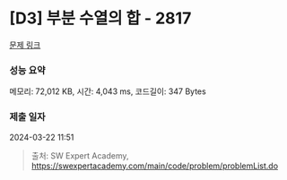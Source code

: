 # [D3] 부분 수열의 합 - 2817 

[문제 링크](https://swexpertacademy.com/main/code/problem/problemDetail.do?contestProbId=AV7IzvG6EksDFAXB) 

### 성능 요약

메모리: 72,012 KB, 시간: 4,043 ms, 코드길이: 347 Bytes

### 제출 일자

2024-03-22 11:51



> 출처: SW Expert Academy, https://swexpertacademy.com/main/code/problem/problemList.do
